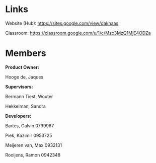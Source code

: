 # Links

Website (Hub): https://sites.google.com/view/dakhaas

Classroom: https://classroom.google.com/u/1/c/Mzc3MzQ1MjE4ODZa

# Members
**Product Owner:**

Hooge de, Jaques

**Supervisors:**

Bermann Tiest, Wouter

Hekkelman, Sandra

**Developers:**

Bartes, Galvin 0799967

Piek, Kazimir 0953725

Meijeren van, Max 0932131

Rooijens, Ramon 0942348